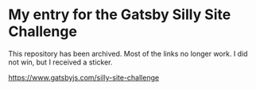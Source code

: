 # My entry for the Gatsby Silly Site Challenge

This repository has been archived. Most of the links no longer work. I did not win, but I received a sticker.

<https://www.gatsbyjs.com/silly-site-challenge>
